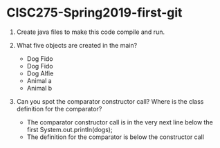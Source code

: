 # CISC275-Spring2019-first-git
1. Create java files to make this code compile and run.

2. What five objects are created in the main?
	* Dog Fido
	* Dog Fido
	* Dog Alfie
	* Animal a
	* Animal b 

3. Can you spot the comparator constructor call? Where is the class definition for the comparator?

	* The comparator constructor call is in the very next line below 	the first System.out.println(dogs);
	* The definition for the comparator is below the constructor call
